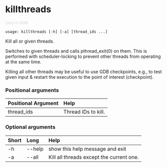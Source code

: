 <!-- THIS PART OF THIS FILE IS AUTOGENERATED. DO NOT MODIFY IT. See scripts/generate-docs.sh -->
# killthreads
<small style="color: lightgray;">(only in GDB)</small>

```text
usage: killthreads [-h] [-a] [thread_ids ...]

```

Kill all or given threads.

Switches to given threads and calls pthread_exit(0) on them.
This is performed with scheduler-locking to prevent other threads from operating at the same time.

Killing all other threads may be useful to use GDB checkpoints, e.g., to test given input & restart the execution to the point of interest (checkpoint).
### Positional arguments

|Positional Argument|Help|
| :--- | :--- |
|thread_ids|Thread IDs to kill.|

### Optional arguments

|Short|Long|Help|
| :--- | :--- | :--- |
|-h|--help|show this help message and exit|
|-a|--all|Kill all threads except the current one.|

<!-- END OF AUTOGENERATED PART. Do not modify this line or the line below, they mark the end of the auto-generated part of the file. If you want to extend the documentation in a way which cannot easily be done by adding to the command help description, write below the following line. -->
<!-- ------------\>8---- ----\>8---- ----\>8------------ -->
